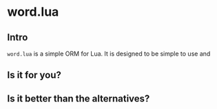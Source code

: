 # word.lua

## Intro

`word.lua` is a simple ORM for Lua. It is designed to be simple to use and

## Is it for you?

## Is it better than the alternatives?
